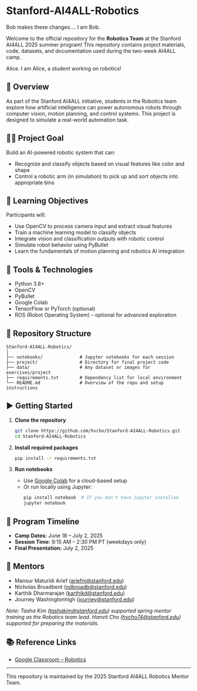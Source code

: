 # Stanford-AI4ALL-Robotics

Bob makes these changes....
I am Bob.

Welcome to the official repository for the **Robotics Team** at the Stanford AI4ALL 2025 summer program! This repository contains project materials, code, datasets, and documentation used during the two-week AI4ALL camp.



Alice. I am Alice, a student working on robotics!

## 📌 Overview

As part of the Stanford AI4ALL initiative, students in the Robotics team explore how artificial intelligence can power autonomous robots through computer vision, motion planning, and control systems. This project is designed to simulate a real-world automation task.

## 👩‍💻 Project Goal

Build an AI-powered robotic system that can:
- Recognize and classify objects based on visual features like color and shape
- Control a robotic arm (in simulation) to pick up and sort objects into appropriate bins

## 🧠 Learning Objectives

Participants will:
- Use OpenCV to process camera input and extract visual features
- Train a machine learning model to classify objects
- Integrate vision and classification outputs with robotic control
- Simulate robot behavior using PyBullet
- Learn the fundamentals of motion planning and robotics AI integration

## 🔧 Tools & Technologies

- Python 3.8+
- OpenCV
- PyBullet
- Google Colab
- TensorFlow or PyTorch (optional)
- ROS (Robot Operating System) – optional for advanced exploration

## 📁 Repository Structure

```
Stanford-AI4ALL-Robotics/
│
├── notebooks/              # Jupyter notebooks for each session
├── project/                # Directory for final project code
├── data/                   # Any dataset or images for exercises/project
├── requirements.txt        # Dependency list for local environment
└── README.md               # Overview of the repo and setup instructions
```

## ▶️ Getting Started

1. **Clone the repository**
   ```bash
   git clone https://github.com/hvcho/Stanford-AI4ALL-Robotics.git
   cd Stanford-AI4ALL-Robotics
   ```

2. **Install required packages**
   ```bash
   pip install -r requirements.txt
   ```

3. **Run notebooks**
   - Use [Google Colab](https://colab.research.google.com/) for a cloud-based setup
   - Or run locally using Jupyter:
     ```bash
     pip install notebook  # If you don't have Jupyter installed
     jupyter notebook
     ```

## 📅 Program Timeline

- **Camp Dates:** June 18 – July 2, 2025
- **Session Time:** 9:15 AM – 2:30 PM PT (weekdays only)
- **Final Presentation:** July 2, 2025

## 👥 Mentors

- Mansur Maturidi Arief (ariefm@stanford.edu)
- Nicholas Broadbent (ndbroadb@stanford.edu)
- Karthik Dharmarajan (karthikd@stanford.edu)
- Journey Washingtonhigh (journey@stanford.edu)

*Note: Tasha Kim (tashakim@stanford.edu) supported spring mentor training as the Robotics team lead.*
*Hanvit Cho (hvcho74@stanford.edu) supported for preparing the materials.*

## 📚 Reference Links

- [Google Classroom – Robotics](https://classroom.google.com/c/Nzc3OTIwMDY5NjQx?cjc=ubmvsy6v)

---

This repository is maintained by the 2025 Stanford AI4ALL Robotics Mentor Team.
